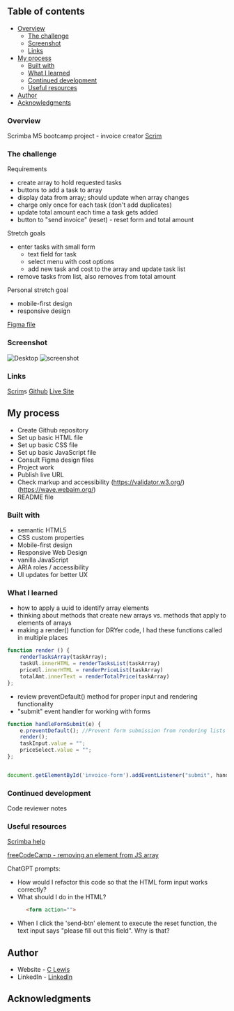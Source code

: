 
 ## Table of contents

- [Overview](#overview)
  - [The challenge](#the-challenge)
  - [Screenshot](#screenshot)
  - [Links](#links)
- [My process](#my-process)
  - [Built with](#built-with)
  - [What I learned](#what-i-learned)
  - [Continued development](#continued-development)
  - [Useful resources](#useful-resources)
- [Author](#author)
- [Acknowledgments](#acknowledgments)


### Overview

Scrimba M5 bootcamp project - invoice creator
[Scrim](https://scrimba.com/scrim/coffa4aeba9a29f65b0d45dd0)


### The challenge

Requirements
- create array to hold requested tasks
- buttons to add a task to array
- display data from array; should update when array changes
- charge only once for each task (don't add duplicates)
- update total amount each time a task gets added
- button to "send invoice" (reset) - reset form and total amount

Stretch goals
- enter tasks with small form
  - text field for task
  - select menu with cost options
  - add new task and cost to the array and update task list
- remove tasks from list, also removes from total amount

Personal stretch goal
- mobile-first design
- responsive design

[Figma file](https://www.figma.com/file/J65OauJ0iGEx3xNHGezVaS/Invoice-Creator-(Copy)?t=C6WQSI9kYNScW39R-0)

### Screenshot

![Desktop](images/invoice-creator-desktop.png)
![screenshot](images/invoice-creator-mobile.png)

### Links

[Scrim](https://scrimba.com/scrim/co37946fd8d57137e0724c598)s
[Github](https://github.com/casserole27/invoice-creator)
[Live Site](http://www.clewisdev.com/invoice-creator/)

## My process

- Create Github repository
- Set up basic HTML file 
- Set up basic CSS file
- Set up basic JavaScript file
- Consult Figma design files
- Project work
- Publish live URL
- Check markup and accessibility
(https://validator.w3.org/)
(https://wave.webaim.org/)
- README file

### Built with
- semantic HTML5
- CSS custom properties
- Mobile-first design
- Responsive Web Design
- vanilla JavaScript
- ARIA roles / accessibility
- UI updates for better UX

### What I learned
- how to apply a uuid to identify array elements
- thinking about methods that create new arrays vs. methods that apply to elements of arrays
- making a render() function for DRYer code, I had these functions called in multiple places

```javascript
function render () {
    renderTasksArray(taskArray);
    taskUl.innerHTML = renderTasksList(taskArray)
    priceUl.innerHTML = renderPriceList(taskArray)
    totalAmt.innerText = renderTotalPrice(taskArray)
};
```

- review preventDefault() method for proper input and rendering functionality
- "submit" event handler for working with forms

```javascript
function handleFormSubmit(e) {
    e.preventDefault(); //Prevent form submission from rendering lists
    render();
    taskInput.value = "";
    priceSelect.value = "";
};


document.getElementById('invoice-form').addEventListener("submit", handleFormSubmit);
```

### Continued development

Code reviewer notes


### Useful resources

[Scrimba help](https://different-marmoset-f7b.notion.site/Invoice-Creator-8bf9b4c09ef542d3a2d950c987738c21)

[freeCodeCamp - removing an element from JS array](https://www.freecodecamp.org/news/how-to-remove-an-element-from-a-javascript-array-removing-a-specific-item-in-js/#remove-an-element-at-any-index-with-splice)

ChatGPT prompts:
- How would I refactor this code so that the HTML form input  works correctly?
- What should I do in the HTML?
```html
      <form action="">
```
- When I click the 'send-btn' element to execute the reset function, the text input says "please fill out this field". Why is that?

## Author

- Website - [C Lewis](https://www.clewisdev.com)
- LinkedIn - [LinkedIn](https://www.linkedin.com/in/clewisdev/)

## Acknowledgments





